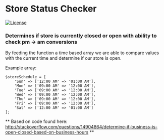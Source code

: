 # Store Status Checker

[![License](http://img.shields.io/badge/License-MIT-blue.svg)](http://opensource.org/licenses/MIT)

### Determines if store is currently closed or open with ability to check pm -> am conversions

By feeding the function a time based array we are able to compare values with the current time and determine if our store is open.

Example array:
```
$storeSchedule = [
    'Sun' => ['12:00 AM' => '01:00 AM'],
    'Mon' => ['09:00 AM' => '12:00 AM'],
    'Tue' => ['09:00 AM' => '12:00 AM'],
    'Wed' => ['09:00 AM' => '12:00 AM'],
    'Thu' => ['09:00 AM' => '12:00 AM'],
    'Fri' => ['09:00 AM' => '12:00 AM'],
    'Sat' => ['12:00 AM' => '01:00 AM']
];
```

** Based on code found here: http://stackoverflow.com/questions/14904864/determine-if-business-is-open-closed-based-on-business-hours **
